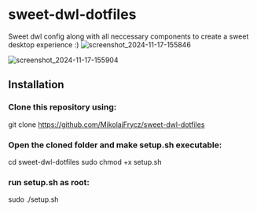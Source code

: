 # sweet-dwl-dotfiles
Sweet dwl config along with all neccessary components to create a sweet desktop experience :)
![screenshot_2024-11-17-155846](https://github.com/user-attachments/assets/64958040-6dcf-4c87-8339-34c918afab2f)


![screenshot_2024-11-17-155904](https://github.com/user-attachments/assets/da48d275-6645-458d-b36c-4c6d9dde4281)

## Installation

### Clone this repository using:

git clone https://github.com/MikolajFrycz/sweet-dwl-dotfiles

### Open the cloned folder and make setup.sh executable:

cd sweet-dwl-dotfiles
sudo chmod +x setup.sh

### run setup.sh as root:

sudo ./setup.sh
